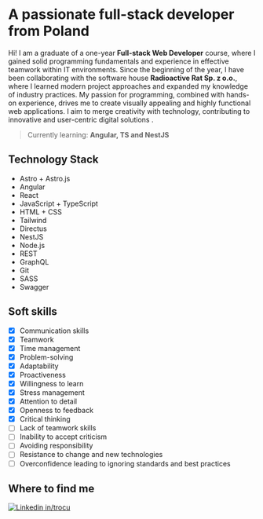 # A passionate full-stack developer from Poland

Hi! I am a graduate of a one-year **Full-stack Web Developer** course, where I gained solid programming fundamentals and experience in effective teamwork within IT environments. Since the beginning of the year, I have been collaborating with the software house **Radioactive Rat Sp. z o.o.**, where I learned modern project approaches and expanded my knowledge of industry practices. My passion for programming, combined with hands-on experience, drives me to create visually appealing and highly functional web applications. I aim to merge creativity with technology, contributing to innovative and user-centric digital solutions .

> Currently learning: **Angular, TS and NestJS**


## Technology Stack

* Astro + Astro.js
* Angular
* React
* JavaScript + TypeScript
* HTML + CSS
* Tailwind
* Directus
* NestJS
* Node.js
* REST
* GraphQL
* Git
* SASS
* Swagger

## Soft skills

 - [x] Communication skills
 - [x] Teamwork
 - [x] Time management
 - [x] Problem-solving
 - [x] Adaptability
 - [x] Proactiveness
 - [x] Willingness to learn
 - [x] Stress management
 - [x] Attention to detail
 - [x] Openness to feedback
 - [x] Critical thinking
 - [ ] Lack of teamwork skills
 - [ ] Inability to accept criticism
 - [ ] Avoiding responsibility 
 - [ ] Resistance to change and new technologies
 - [ ] Overconfidence leading to ignoring standards and best practices

## Where to find me

[![Linkedin](https://i.sstatic.net/gVE0j.png) in/trocu](https://www.linkedin.com/in/trocu)
